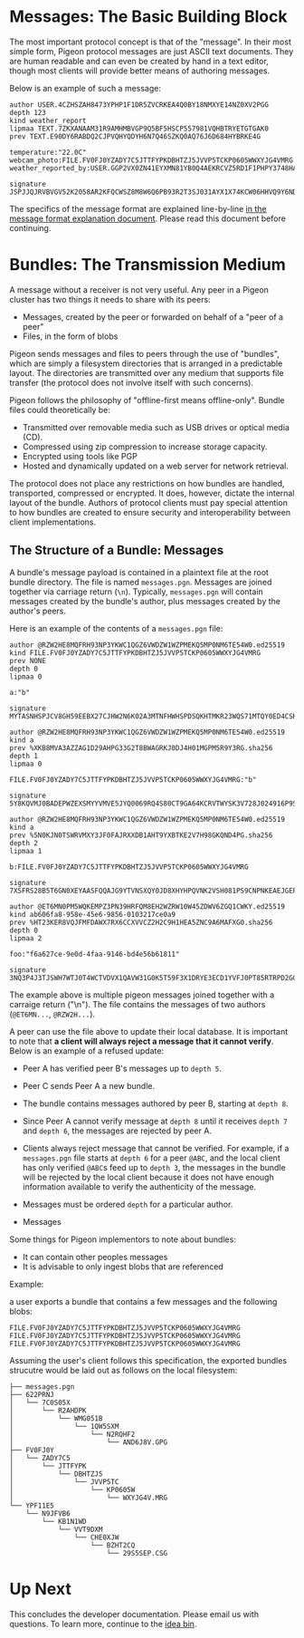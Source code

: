 # Messages: The Basic Building Block

The most important protocol concept is that of the "message".
In their most simple form, Pigeon protocol messages are just ASCII text documents. They are human readable and can even be created by hand in a text editor, though most clients will provide better means of authoring messages.

Below is an example of such a message:

```
author USER.4CZHSZAH8473YPHP1F1DR5ZVCRKEA4Q0BY18NMXYE14NZ0XV2PGG
depth 123
kind weather_report
lipmaa TEXT.7ZKXANAAM31R9AMHMBVGP9Q5BF5HSCP557981VQHBTRYETGTGAK0
prev TEXT.E90DY6RABDQ2CJPVQHYQDYH6N7Q46SZKQ0AQ76J6D684HYBRKE4G

temperature:"22.0C"
webcam_photo:FILE.FV0FJ0YZADY7C5JTTFYPKDBHTZJ5JVVP5TCKP0605WWXYJG4VMRG
weather_reported_by:USER.GGP2VX0ZN41EYXMN81YB0Q4AEKRCVZ5RD1F1PHPY3748HAZSHZC4

signature JSPJJQJRVBVGV52K2058AR2KFQCWSZ8M8W6Q6PB93R2T3SJ031AYX1X74KCW06HHVQ9Y6NDATGE6NH3W59QY35M58YDQC5WEA1ASW08
```

The specifics of the message format are explained line-by-line [in the message format explanation document](message_format.md).
Please read this document before continuing.

# Bundles: The Transmission Medium

A message without a receiver is not very useful. Any peer in a Pigeon cluster has two things it needs to share with its peers:

 * Messages, created by the peer or forwarded on behalf of a "peer of a peer"
 * Files, in the form of blobs

Pigeon sends messages and files to peers through the use of "bundles", which are simply a filesystem directories that is arranged in a predictable layout. The directories are transmitted over any medium that supports file transfer (the protocol does not involve itself with such concerns).

Pigeon follows the philosophy of "offline-first means offline-only". Bundle files could theoretically be:

 * Transmitted over removable media such as USB drives or optical media (CD).
 * Compressed using zip compression to increase storage capacity.
 * Encrypted using tools like PGP
 * Hosted and dynamically updated on a web server for network retrieval.

The protocol does not place any restrictions on how bundles are handled, transported, compressed or encrypted. It does, however, dictate the internal layout of the bundle. Authors of protocol clients must pay special attention to how bundles are created to ensure security and interoperability between client implementations.

## The Structure of a Bundle: Messages

A bundle's message payload is contained in a plaintext file at the root bundle directory. The file is named `messages.pgn`. Messages are joined together via carriage return (`\n`). Typically, `messages.pgn` will contain messages created by the bundle's author, plus messages created by the author's peers.

Here is an example of  the contents of a `messages.pgn` file:

```
author @RZW2HE8MQFRH93NP3YKWC1QGZ6VWDZW1WZPMEKQ5MP0NM6TE54W0.ed25519
kind FILE.FV0FJ0YZADY7C5JTTFYPKDBHTZJ5JVVP5TCKP0605WWXYJG4VMRG
prev NONE
depth 0
lipmaa 0

a:"b"

signature MYTASNHSPJCV8GH59EEBX27CJHW2N6K02A3MTNFHWHSPDSQKHTMKR23WQS71MTQY0ED4CSK88XNJJ8PV5W9F1BREDR0NZ2CMMRRFT20

author @RZW2HE8MQFRH93NP3YKWC1QGZ6VWDZW1WZPMEKQ5MP0NM6TE54W0.ed25519
kind a
prev %XKB8MVA3AZZAG1D29AHPG33G2T8BWAGRKJ0DJ4H01MGPM5R9Y3RG.sha256
depth 1
lipmaa 0

FILE.FV0FJ0YZADY7C5JTTFYPKDBHTZJ5JVVP5TCKP0605WWXYJG4VMRG:"b"

signature 5Y8KQVMJ0BADEPWZEXSMYYVMVE5JYQ0069RQ4S80CT9GA64KCRVTWYSK3V728J024916P9SVZ62W9HVZ189C6PANHWD23T07C779P2R

author @RZW2HE8MQFRH93NP3YKWC1QGZ6VWDZW1WZPMEKQ5MP0NM6TE54W0.ed25519
kind a
prev %5N0KJN0TSWRVMXY3JF0FAJRXXDB1AHT9YXBTKE2V7H98GKQND4PG.sha256
depth 2
lipmaa 1

b:FILE.FV0FJ0YZADY7C5JTTFYPKDBHTZJ5JVVP5TCKP0605WWXYJG4VMRG

signature 7XSFRS28B5T6GN0XEYAASFQQAJG9YTVNSXQY0JD8XHYHPQVNK2VSH081PS9CNPNKEAEJGEPXZR6GSZ21SV1HTKQ7R3SZ49P8PHRER18

author @ET6MN0PM5WQKEMPZ3PN39HRFQM8EH2WZRW10W45ZDWV6ZGQ1CWKY.ed25519
kind ab606fa8-958e-45e6-9856-0103217ce0a9
prev %HT23KER8VQJFMFDAWX7RX6CCXVVCZ2H2C9H1HEA5ZNC9A6MAFXG0.sha256
depth 0
lipmaa 2

foo:"f6a627ce-9e0d-4faa-9146-bd4e56b61811"

signature 3NQ3P4J3TJSWH7WTJ0T4WCTVDVX1QAVW31G0K5T59F3X1DRYE3ECD1YVFJ0PT85RTRPD2GG8H091F8TG2A7CV36J8N5Y69RYGTQJE08

```

The example above is multiple pigeon messages joined together with a carraige return ("\n").
The file contains the messages of two authors (`@ET6MN...`, `@RZW2H...`).

A peer can use the file above to update their local database. It is important to note that **a client will always reject a message that it cannot verify**. Below is an example of a refused update:

 * Peer A has verified peer B's messages up to `depth 5`.
 * Peer C sends Peer A a new bundle.
 * The bundle contains messages authored by peer B, starting at `depth 8`.
 * Since Peer A cannot verify message at `depth 8` until it receives `depth 7` and `depth 6`, the messages are rejected by peer A.

 * Clients always reject message that cannot be verified. For example, if a `messages.pgn` file starts at `depth 6` for a peer `@ABC`, and the local client has only verified `@ABC`s feed up to `depth 3`, the messages in the bundle will be rejected by the local client because it does not have enough information available to verify the authenticity of the message.
 * Messages must be ordered `depth` for a particular author.
 * Messages

Some things for Pigeon implementors to note about bundles:

 * It can contain other peoples messages
 * It is advisable to only ingest blobs that are referenced

Example:

a user exports a bundle that contains a few messages and the following blobs:

```
FILE.FV0FJ0YZADY7C5JTTFYPKDBHTZJ5JVVP5TCKP0605WWXYJG4VMRG
FILE.FV0FJ0YZADY7C5JTTFYPKDBHTZJ5JVVP5TCKP0605WWXYJG4VMRG
FILE.FV0FJ0YZADY7C5JTTFYPKDBHTZJ5JVVP5TCKP0605WWXYJG4VMRG
```

Assuming the user's client follows this specification, the exported bundles strucutre would be laid out as follows on the local filesystem:

```
├── messages.pgn
├── 622PRNJ
│   └── 7C0S05X
│       └── R2AHDPK
│           └── WMG051B
│               └── 1QW5SXM
│                   └── N2RQHF2
│                       └── AND6J8V.GPG
├── FV0FJ0Y
│   └── ZADY7C5
│       └── JTTFYPK
│           └── DBHTZJ5
│               └── JVVP5TC
│                   └── KP0605W
│                       └── WXYJG4V.MRG
└── YPF11E5
    └── N9JFVB6
        └── KB1N1WD
            └── VVT9DXM
                └── CHE0XJW
                    └── BZHT2CQ
                        └── 29S5SEP.CSG
```

# Up Next

This concludes the developer documentation. Please email us with questions. To learn more, continue to the [idea bin](IDEAS.md).
